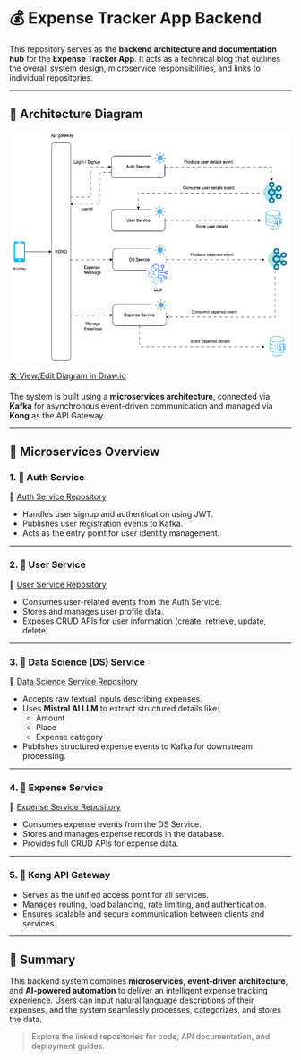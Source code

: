 # 💰 Expense Tracker App Backend

This repository serves as the **backend architecture and documentation hub** for the **Expense Tracker App**. It acts as a technical blog that outlines the overall system design, microservice responsibilities, and links to individual repositories.

---

## 🧠 Architecture Diagram

![Architecture](assets/ExpenseTrackerBackend.drawio.png)

[🛠️ View/Edit Diagram in Draw.io](assets/ExpenseTrackerBackend.drawio)

The system is built using a **microservices architecture**, connected via **Kafka** for asynchronous event-driven communication and managed via **Kong** as the API Gateway.

---

## 🧩 Microservices Overview

### 1. 🔐 Auth Service  
🔗 [Auth Service Repository](https://github.com/varmadeepak/auth-service)

- Handles user signup and authentication using JWT.
- Publishes user registration events to Kafka.
- Acts as the entry point for user identity management.

---

### 2. 👤 User Service  
🔗 [User Service Repository](https://github.com/varmadeepak/user-service)

- Consumes user-related events from the Auth Service.
- Stores and manages user profile data.
- Exposes CRUD APIs for user information (create, retrieve, update, delete).

---

### 3. 🤖 Data Science (DS) Service  
🔗 [Data Science Service Repository](https://github.com/varmadeepak/data-science-service)

- Accepts raw textual inputs describing expenses.
- Uses **Mistral AI LLM** to extract structured details like:
  - Amount
  - Place
  - Expense category
- Publishes structured expense events to Kafka for downstream processing.

---

### 4. 💸 Expense Service  
🔗 [Expense Service Repository](https://github.com/varmadeepak/expense-service)

- Consumes expense events from the DS Service.
- Stores and manages expense records in the database.
- Provides full CRUD APIs for expense data.

---

### 5. 🚪 Kong API Gateway  

- Serves as the unified access point for all services.
- Manages routing, load balancing, rate limiting, and authentication.
- Ensures scalable and secure communication between clients and services.

---

## 📌 Summary

This backend system combines **microservices**, **event-driven architecture**, and **AI-powered automation** to deliver an intelligent expense tracking experience. Users can input natural language descriptions of their expenses, and the system seamlessly processes, categorizes, and stores the data.

> Explore the linked repositories for code, API documentation, and deployment guides.
